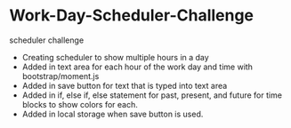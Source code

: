 # Work-Day-Scheduler-Challenge
scheduler challenge
- Creating scheduler to show multiple hours in a day
- Added in text area for each hour of the work day and time with bootstrap/moment.js
- Added in save button for text that is typed into text area
- Added in if, else if, else statement for past, present, and future for time blocks to show colors for each. 
- Added in local storage when save button is used. 


